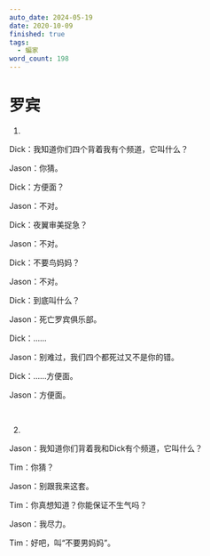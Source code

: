 ```yaml
---
auto_date: 2024-05-19
date: 2020-10-09
finished: true
tags:
  - 蝙家
word_count: 198
---
```


# 罗宾

1.

Dick：我知道你们四个背着我有个频道，它叫什么？

Jason：你猜。

Dick：方便面？

Jason：不对。

Dick：夜翼审美捉急？

Jason：不对。

Dick：不要鸟妈妈？

Jason：不对。

Dick：到底叫什么？

Jason：死亡罗宾俱乐部。

Dick：……

Jason：别难过，我们四个都死过又不是你的错。

Dick：……方便面。

Jason：方便面。

<br>

2.

Jason：我知道你们背着我和Dick有个频道，它叫什么？

Tim：你猜？

Jason：别跟我来这套。

Tim：你真想知道？你能保证不生气吗？

Jason：我尽力。

Tim：好吧，叫“不要男妈妈”。
